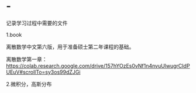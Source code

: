 # -
记录学习过程中需要的文件

1.book

离散数学中文第六版，用于准备硕士第二年课程的基础。

离散数学第一章：https://colab.research.google.com/drive/157hYOzEs0vNf1n4nvuUlwugrCIdPUEuV#scrollTo=sy3os99dZJGi


2.微积分，高斯分布
